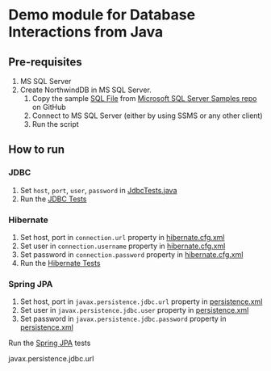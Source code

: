 # Demo module for Database Interactions from Java
## Pre-requisites
1. MS SQL Server
2. Create NorthwindDB in MS SQL Server.
    1. Copy the sample [SQL File](https://github.com/microsoft/sql-server-samples/blob/master/samples/databases/northwind-pubs/instnwnd.sql) from [Microsoft SQL Server Samples repo](https://github.com/microsoft/sql-server-samples) on GitHub
    2. Connect to MS SQL Server (either by using SSMS or any other client)
    3. Run the script

## How to run
### JDBC
1. Set `host`, `port`, `user`, `password` in [JdbcTests.java](src/test/java/JdbcTests.java)
2. Run the [JDBC Tests](src/test/java/JdbcTests.java)

### Hibernate
1. Set host, port in `connection.url` property in [hibernate.cfg.xml](src/main/resources/hibernate.cfg.xml)
2. Set user in `connection.username` property in [hibernate.cfg.xml](src/main/resources/hibernate.cfg.xml)
3. Set password in `connection.password` property in [hibernate.cfg.xml](src/main/resources/hibernate.cfg.xml)
4. Run the [Hibernate Tests](src/test/java/HibernateTests.java)

### Spring JPA
1. Set host, port in `javax.persistence.jdbc.url` property in [persistence.xml](src/main/resources/META-INF/persistence.xml)
2. Set user in `javax.persistence.jdbc.user` property in [persistence.xml](src/main/resources/META-INF/persistence.xml)
3. Set password in `javax.persistence.jdbc.password` property in [persistence.xml](src/main/resources/META-INF/persistence.xml)

Run the [Spring JPA](src/test/java/SpringJpa.java) tests

javax.persistence.jdbc.url